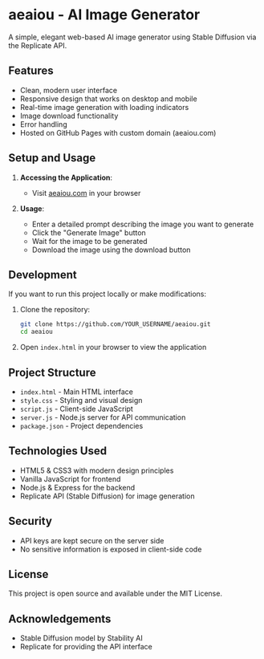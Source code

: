 # aeaiou - AI Image Generator

A simple, elegant web-based AI image generator using Stable Diffusion via the Replicate API.

## Features

- Clean, modern user interface
- Responsive design that works on desktop and mobile
- Real-time image generation with loading indicators
- Image download functionality
- Error handling
- Hosted on GitHub Pages with custom domain (aeaiou.com)

## Setup and Usage

1. **Accessing the Application**:
   - Visit [aeaiou.com](https://aeaiou.com) in your browser

2. **Usage**:
   - Enter a detailed prompt describing the image you want to generate
   - Click the "Generate Image" button
   - Wait for the image to be generated
   - Download the image using the download button

## Development

If you want to run this project locally or make modifications:

1. Clone the repository:
   ```bash
   git clone https://github.com/YOUR_USERNAME/aeaiou.git
   cd aeaiou
   ```

2. Open `index.html` in your browser to view the application

## Project Structure

- `index.html` - Main HTML interface
- `style.css` - Styling and visual design
- `script.js` - Client-side JavaScript
- `server.js` - Node.js server for API communication
- `package.json` - Project dependencies

## Technologies Used

- HTML5 & CSS3 with modern design principles
- Vanilla JavaScript for frontend
- Node.js & Express for the backend
- Replicate API (Stable Diffusion) for image generation

## Security

- API keys are kept secure on the server side
- No sensitive information is exposed in client-side code

## License

This project is open source and available under the MIT License.

## Acknowledgements

- Stable Diffusion model by Stability AI
- Replicate for providing the API interface
